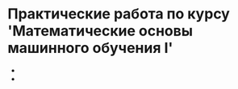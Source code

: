 # Практические работа по курсу 'Математические основы машинного обучения I'

* [Практическая работа 1]:https://github.com/svwk/ml_1sem/tree/master/unit1
* [Практическая работа 2]:https://github.com/svwk/ml_1sem/tree/master/unit3
